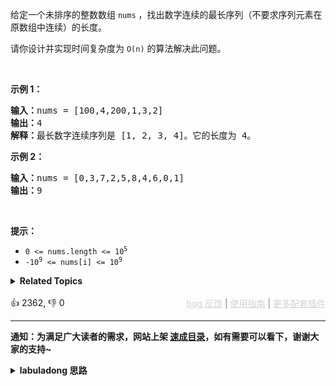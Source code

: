<p>给定一个未排序的整数数组 <code>nums</code> ，找出数字连续的最长序列（不要求序列元素在原数组中连续）的长度。</p>

<p>请你设计并实现时间复杂度为&nbsp;<code>O(n)</code><em> </em>的算法解决此问题。</p>

<p>&nbsp;</p>

<p><strong>示例 1：</strong></p>

<pre>
<strong>输入：</strong>nums = [100,4,200,1,3,2]
<strong>输出：</strong>4
<strong>解释：</strong>最长数字连续序列是 [1, 2, 3, 4]。它的长度为 4。</pre>

<p><strong>示例 2：</strong></p>

<pre>
<strong>输入：</strong>nums = [0,3,7,2,5,8,4,6,0,1]
<strong>输出：</strong>9
</pre>

<p>&nbsp;</p>

<p><strong>提示：</strong></p>

<ul> 
 <li><code>0 &lt;= nums.length &lt;= 10<sup>5</sup></code></li> 
 <li><code>-10<sup>9</sup> &lt;= nums[i] &lt;= 10<sup>9</sup></code></li> 
</ul>

<details><summary><strong>Related Topics</strong></summary>并查集 | 数组 | 哈希表</details><br>

<div>👍 2362, 👎 0<span style='float: right;'><span style='color: gray;'><a href='https://github.com/labuladong/fucking-algorithm/issues' target='_blank' style='color: lightgray;text-decoration: underline;'>bug 反馈</a> | <a href='https://labuladong.online/algo/fname.html?fname=jb插件简介' target='_blank' style='color: lightgray;text-decoration: underline;'>使用指南</a> | <a href='https://labuladong.online/algo/' target='_blank' style='color: lightgray;text-decoration: underline;'>更多配套插件</a></span></span></div>

<div id="labuladong"><hr>

**通知：为满足广大读者的需求，网站上架 [速成目录](https://labuladong.online/algo/intro/quick-learning-plan/)，如有需要可以看下，谢谢大家的支持~**

<details><summary><strong>labuladong 思路</strong></summary>


<div id="labuladong_solution_zh">

## 基本思路

这道题最直接的想法就是排序，排序之后连续的序列就很容易找到了。不过排序的时间复杂度是 `O(NlogN)`，而题目要求我们时间复杂度为 `O(N)`，这就得另想办法了。

想找连续序列，首先要找到这个连续序列的开头元素，然后递增，看看之后有多少个元素还在 `nums` 中，即可得到最长连续序列的长度了。

我们可以用空间换时间的思路，把数组元素放到哈希集合里面，然后去寻找连续序列的第一个元素，即可在 `O(N)` 时间找到答案。

比方说 `nums = [8,4,9,1,3,2]`，我们先找到 1，然后递增，找到了 2, 3, 4，这就是一个长度为 4 的序列。又找到 8，网上递增执照到了 9，这是一个长度为 2 的序列。

具体逻辑看代码吧，虽然 for 循环嵌套 while 循环，但是每个元素只会被遍历到最多两次，所以均摊时间复杂度依然为 `O(N)`，具体分析方法见 [算法时空复杂度分析实用指南](https://labuladong.online/algo/essential-technique/complexity-analysis/)。

**详细题解**：
  - [【强化练习】哈希表更多习题](https://labuladong.online/algo/problem-set/hash-table/)

</div>





<div id="solution">

## 解法代码



<div class="tab-panel"><div class="tab-nav">
<button data-tab-item="cpp" class="tab-nav-button btn " data-tab-group="default" onclick="switchTab(this)">cpp🤖</button>

<button data-tab-item="python" class="tab-nav-button btn " data-tab-group="default" onclick="switchTab(this)">python🤖</button>

<button data-tab-item="java" class="tab-nav-button btn active" data-tab-group="default" onclick="switchTab(this)">java🟢</button>

<button data-tab-item="go" class="tab-nav-button btn " data-tab-group="default" onclick="switchTab(this)">go🤖</button>

<button data-tab-item="javascript" class="tab-nav-button btn " data-tab-group="default" onclick="switchTab(this)">javascript🤖</button>
</div><div class="tab-content">
<div data-tab-item="cpp" class="tab-item " data-tab-group="default"><div class="highlight">

```cpp
// 注意：cpp 代码由 chatGPT🤖 根据我的 java 代码翻译。
// 本代码的正确性已通过力扣验证，如有疑问，可以对照 java 代码查看。

class Solution {
public:
    int longestConsecutive(vector<int>& nums) {
        // 转化成哈希集合，方便快速查找是否存在某个元素
        unordered_set<int> set(nums.begin(), nums.end());

        int res = 0;

        for (int num : set) {
            if (set.find(num - 1) != set.end()) {
                // num 不是连续子序列的第一个，跳过
                continue;
            }
            // num 是连续子序列的第一个，开始向上计算连续子序列的长度
            int curNum = num;
            int curLen = 1;

            while (set.find(curNum + 1) != set.end()) {
                curNum += 1;
                curLen += 1;
            }
            // 更新最长连续序列的长度
            res = max(res, curLen);
        }

        return res;
    }
};
```

</div></div>

<div data-tab-item="python" class="tab-item " data-tab-group="default"><div class="highlight">

```python
# 注意：python 代码由 chatGPT🤖 根据我的 java 代码翻译。
# 本代码的正确性已通过力扣验证，如有疑问，可以对照 java 代码查看。

class Solution:
    def longestConsecutive(self, nums: List[int]) -> int:
        # 转化成哈希集合，方便快速查找是否存在某个元素
        set_nums = set(nums)

        res = 0

        for num in set_nums:
            if num - 1 in set_nums:
                # num 不是连续子序列的第一个，跳过
                continue
            # num 是连续子序列的第一个，开始向上计算连续子序列的长度
            cur_num = num
            cur_len = 1

            while cur_num + 1 in set_nums:
                cur_num += 1
                cur_len += 1
            # 更新最长连续序列的长度
            res = max(res, cur_len)

        return res
```

</div></div>

<div data-tab-item="java" class="tab-item active" data-tab-group="default"><div class="highlight">

```java
class Solution {
    public int longestConsecutive(int[] nums) {
        // 转化成哈希集合，方便快速查找是否存在某个元素
        HashSet<Integer> set = new HashSet<Integer>();
        for (int num : nums) {
            set.add(num);
        }

        int res = 0;

        for (int num : set) {
            if (set.contains(num - 1)) {
                // num 不是连续子序列的第一个，跳过
                continue;
            }
            // num 是连续子序列的第一个，开始向上计算连续子序列的长度
            int curNum = num;
            int curLen = 1;

            while (set.contains(curNum + 1)) {
                curNum += 1;
                curLen += 1;
            }
            // 更新最长连续序列的长度
            res = Math.max(res, curLen);
        }

        return res;
    }
}
```

</div></div>

<div data-tab-item="go" class="tab-item " data-tab-group="default"><div class="highlight">

```go
// 注意：go 代码由 chatGPT🤖 根据我的 java 代码翻译。
// 本代码的正确性已通过力扣验证，如有疑问，可以对照 java 代码查看。

func longestConsecutive(nums []int) int {
    // 转化成哈希集合，方便快速查找是否存在某个元素
    set := make(map[int]struct{})
    for _, num := range nums {
        set[num] = struct{}{}
    }

    res := 0

    for num := range set {
        if _, found := set[num-1]; found {
            // num 不是连续子序列的第一个，跳过
            continue
        }
        // num 是连续子序列的第一个，开始向上计算连续子序列的长度
        curNum := num
        curLen := 1

        for {
            if _, found := set[curNum+1]; !found {
                break
            }
            curNum += 1
            curLen += 1
        }
        // 更新最长连续序列的长度
        res = max(res, curLen)
    }

    return res
}

func max(a, b int) int {
    if a > b {
        return a
    }
    return b
}
```

</div></div>

<div data-tab-item="javascript" class="tab-item " data-tab-group="default"><div class="highlight">

```javascript
// 注意：javascript 代码由 chatGPT🤖 根据我的 java 代码翻译。
// 本代码的正确性已通过力扣验证，如有疑问，可以对照 java 代码查看。

var longestConsecutive = function(nums) {
    // 转化成哈希集合，方便快速查找是否存在某个元素
    let set = new Set();
    for (let num of nums) {
        set.add(num);
    }

    let res = 0;

    for (let num of set) {
        if (set.has(num - 1)) {
            // num 不是连续子序列的第一个，跳过
            continue;
        }
        // num 是连续子序列的第一个，开始向上计算连续子序列的长度
        let curNum = num;
        let curLen = 1;

        while (set.has(curNum + 1)) {
            curNum += 1;
            curLen += 1;
        }
        // 更新最长连续序列的长度
        res = Math.max(res, curLen);
    }

    return res;
};
```

</div></div>
</div></div>

<hr /><details open hint-container details><summary style="font-size: medium"><strong>🍭🍭 算法可视化 🍭🍭</strong></summary><div id="data_longest-consecutive-sequence"  ></div><div class="resizable aspect-ratio-container" style="height: 100%;">
<div id="iframe_longest-consecutive-sequence"></div></div>
</details><hr /><br />

</div>
</details>
</div>

